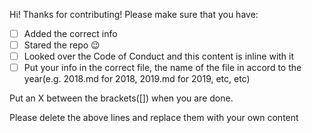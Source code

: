 Hi! Thanks for contributing! Please make sure that you have:

- [ ] Added the correct info
- [ ] Stared the repo :wink:
- [ ] Looked over the Code of Conduct and this content is inline with it
- [ ] Put your info in the correct file, the name of the file in accord to the year(e.g. 2018.md for 2018, 2019.md for 2019, etc, etc)

Put an X between the brackets([]) when you are done.

Please delete the above lines and replace them with your own content
